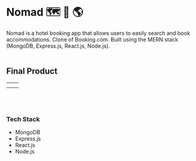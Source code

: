 # Nomad 🗺 🏨 🌎

Nomad is a hotel booking app that allows users to easily search and book accommodations. Clone of Booking.com. Built using the MERN stack (MongoDB, Express.js, React.js, Node.js).
<br></br>

## Final Product
<table>
  <tr>
    <td><img src=""></td>
    <td><img src=""></td>
  </tr>
   <tr>
    <td><img src=""></td>
    <td><img src=""></td>
  </tr>
</table>
<br></br>

### Tech Stack

- MongoDB
- Express.js
- React.js
- Node.js
